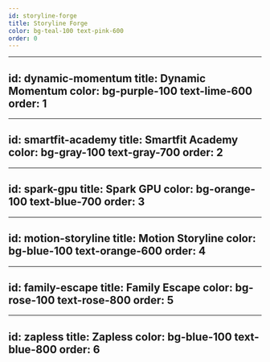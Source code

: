 ```yaml
---
id: storyline-forge
title: Storyline Forge
color: bg-teal-100 text-pink-600
order: 0
---
```


---
id: dynamic-momentum
title: Dynamic Momentum
color: bg-purple-100 text-lime-600
order: 1
---

---
id: smartfit-academy
title: Smartfit Academy
color: bg-gray-100 text-gray-700
order: 2
---

---
id: spark-gpu
title: Spark GPU
color: bg-orange-100 text-blue-700
order: 3
---

---
id: motion-storyline
title: Motion Storyline
color: bg-blue-100 text-orange-600
order: 4
---

---
id: family-escape
title: Family Escape
color: bg-rose-100 text-rose-800
order: 5
---

---
id: zapless
title: Zapless
color: bg-blue-100 text-blue-800
order: 6
---